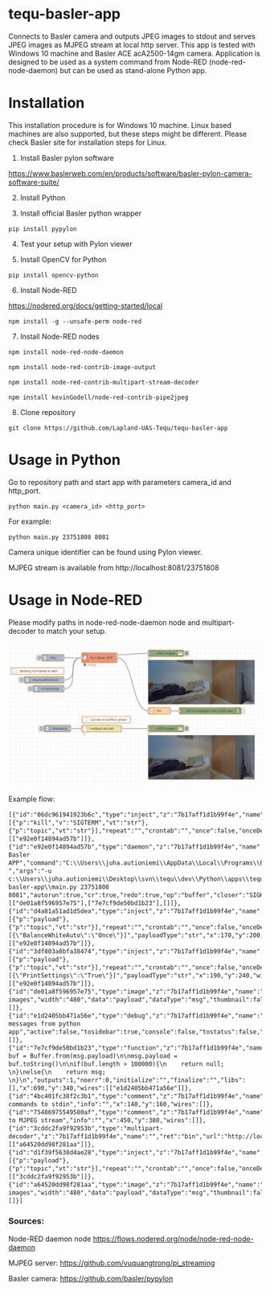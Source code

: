 # tequ-basler-app
Connects to Basler camera and outputs JPEG images to stdout and serves JPEG images as MJPEG stream at local http server. This app is tested with Windows 10 machine and Basler ACE acA2500-14gm camera. Application is designed to be used as a system command from Node-RED (node-red-node-daemon) but can be used as stand-alone Python app.
 
# Installation 

This installation procedure is for Windows 10 machine. Linux based machines are also supported, but these steps might be different. Please check Basler site for installation steps for Linux.

1. Install Basler pylon software

https://www.baslerweb.com/en/products/software/basler-pylon-camera-software-suite/

2. Install Python

3. Install official Basler python wrapper
```
pip install pypylon
```

4. Test your setup with Pylon viewer

5. Install OpenCV for Python
```
pip install opencv-python
```

6. Install Node-RED

https://nodered.org/docs/getting-started/local

```
npm install -g --unsafe-perm node-red
```

7. Install Node-RED nodes
```
npm install node-red-node-daemon
```
```
npm install node-red-contrib-image-output
```
```
npm install node-red-contrib-multipart-stream-decoder
```
```
npm install kevinGodell/node-red-contrib-pipe2jpeg
```

8. Clone repository
```
git clone https://github.com/Lapland-UAS-Tequ/tequ-basler-app
```

# Usage in Python

Go to repository path and start app with parameters camera_id and http_port.

```
python main.py <camera_id> <http_port>
```

For example:

```
python main.py 23751808 8081
```

Camera unique identifier can be found using Pylon viewer.

MJPEG stream is available from http://localhost:8081/23751808

# Usage in Node-RED

Please modify paths in node-red-node-daemon node and multipart-decoder to match your setup.

![alt text](
https://github.com/Lapland-UAS-Tequ/tequ-basler-app/blob/main/images/example-flow.JPG "Example flow")

Example flow:
```
[{"id":"06dc961941923b6c","type":"inject","z":"7b17aff1d1b99f4e","name":"KILL","props":[{"p":"kill","v":"SIGTERM","vt":"str"},{"p":"topic","vt":"str"}],"repeat":"","crontab":"","once":false,"onceDelay":0.1,"topic":"","x":210,"y":100,"wires":[["e92e0f14894ad57b"]]},{"id":"e92e0f14894ad57b","type":"daemon","z":"7b17aff1d1b99f4e","name":"Run Basler APP","command":"C:\\Users\\juha.autioniemi\\AppData\\Local\\Programs\\Python\\Python37\\python.exe ","args":"-u c:\\Users\\juha.autioniemi\\Desktop\\svn\\tequ\\dev\\Python\\apps\\tequ-basler-app\\main.py 23751808 8081","autorun":true,"cr":true,"redo":true,"op":"buffer","closer":"SIGKILL","x":420,"y":100,"wires":[["de01a8f596957e75"],["7e7cf9de50bd1b23"],[]]},{"id":"d4a81a51ad1d5dea","type":"inject","z":"7b17aff1d1b99f4e","name":"BalanceWhiteAuto","props":[{"p":"payload"},{"p":"topic","vt":"str"}],"repeat":"","crontab":"","once":false,"onceDelay":0.1,"topic":"","payload":"[{\"BalanceWhiteAuto\":\"Once\"}]","payloadType":"str","x":170,"y":200,"wires":[["e92e0f14894ad57b"]]},{"id":"3df803a8bfa38474","type":"inject","z":"7b17aff1d1b99f4e","name":"PrintSettings","props":[{"p":"payload"},{"p":"topic","vt":"str"}],"repeat":"","crontab":"","once":false,"onceDelay":0.1,"topic":"","payload":"[{\"PrintSettings\":\"True\"}]","payloadType":"str","x":190,"y":240,"wires":[["e92e0f14894ad57b"]]},{"id":"de01a8f596957e75","type":"image","z":"7b17aff1d1b99f4e","name":"JPEG images","width":"480","data":"payload","dataType":"msg","thumbnail":false,"active":true,"pass":false,"outputs":0,"x":720,"y":80,"wires":[]},{"id":"e1d2405bb471a56e","type":"debug","z":"7b17aff1d1b99f4e","name":"ePrint messages from python app","active":false,"tosidebar":true,"console":false,"tostatus":false,"complete":"true","targetType":"full","statusVal":"","statusType":"auto","x":920,"y":340,"wires":[]},{"id":"7e7cf9de50bd1b23","type":"function","z":"7b17aff1d1b99f4e","name":"fmt","func":"let buf = Buffer.from(msg.payload)\n\nmsg.payload = buf.toString()\n\nif(buf.length > 100000){\n    return null;    \n}\nelse{\n    return msg;       \n}\n","outputs":1,"noerr":0,"initialize":"","finalize":"","libs":[],"x":690,"y":340,"wires":[["e1d2405bb471a56e"]]},{"id":"4bc401fc38f2c3b1","type":"comment","z":"7b17aff1d1b99f4e","name":"Sending commands to stdin","info":"","x":140,"y":160,"wires":[]},{"id":"75486975549580af","type":"comment","z":"7b17aff1d1b99f4e","name":"Connect to MJPEG stream","info":"","x":450,"y":380,"wires":[]},{"id":"3cddc2fa9f92953b","type":"multipart-decoder","z":"7b17aff1d1b99f4e","name":"","ret":"bin","url":"http://localhost:8081/23751808","tls":"","delay":0,"maximum":1000000,"blockSize":1,"x":430,"y":420,"wires":[["a64520dd98f281aa"]]},{"id":"d1f39f5638d4ae28","type":"inject","z":"7b17aff1d1b99f4e","name":"","props":[{"p":"payload"},{"p":"topic","vt":"str"}],"repeat":"","crontab":"","once":false,"onceDelay":0.1,"topic":"","payload":"","payloadType":"date","x":230,"y":420,"wires":[["3cddc2fa9f92953b"]]},{"id":"a64520dd98f281aa","type":"image","z":"7b17aff1d1b99f4e","name":"JPEG images","width":"480","data":"payload","dataType":"msg","thumbnail":false,"active":true,"pass":false,"outputs":0,"x":720,"y":420,"wires":[]}]
```



### Sources:

Node-RED daemon node
https://flows.nodered.org/node/node-red-node-daemon

MJPEG server: 
https://github.com/vuquangtrong/pi_streaming 

Basler camera:
https://github.com/basler/pypylon
